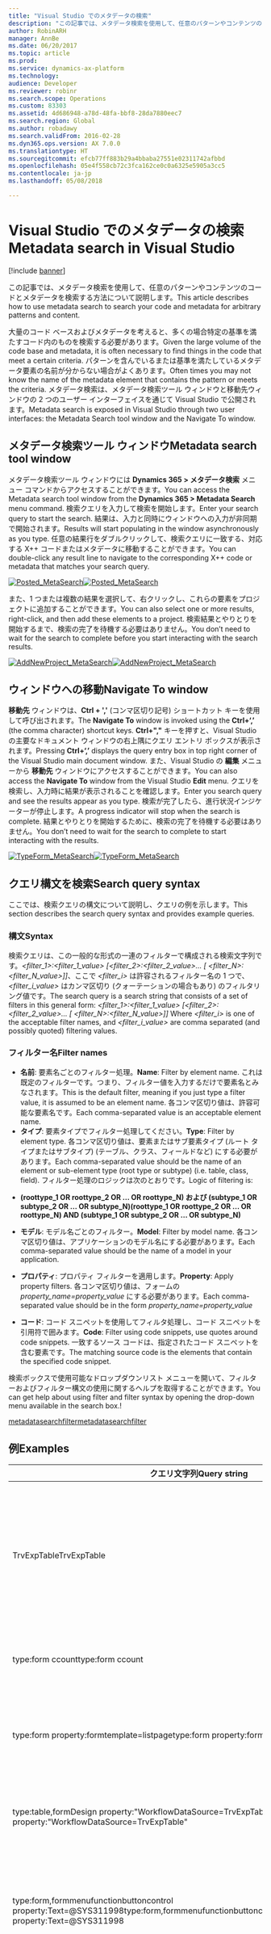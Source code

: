 ```yaml
---
title: "Visual Studio でのメタデータの検索"
description: "この記事では、メタデータ検索を使用して、任意のパターンやコンテンツのコードとメタデータを検索する方法について説明します。"
author: RobinARH
manager: AnnBe
ms.date: 06/20/2017
ms.topic: article
ms.prod: 
ms.service: dynamics-ax-platform
ms.technology: 
audience: Developer
ms.reviewer: robinr
ms.search.scope: Operations
ms.custom: 83303
ms.assetid: 4d686948-a78d-48fa-bbf8-28da7880eec7
ms.search.region: Global
ms.author: robadawy
ms.search.validFrom: 2016-02-28
ms.dyn365.ops.version: AX 7.0.0
ms.translationtype: HT
ms.sourcegitcommit: efcb77ff883b29a4bbaba27551e02311742afbbd
ms.openlocfilehash: 05e4f558cb72c3fca162ce0c0a6325e5905a3cc5
ms.contentlocale: ja-jp
ms.lasthandoff: 05/08/2018

---
```


# <a name="metadata-search-in-visual-studio"></a><span data-ttu-id="9a349-103">Visual Studio でのメタデータの検索</span><span class="sxs-lookup"><span data-stu-id="9a349-103">Metadata search in Visual Studio</span></span>

[!include [banner](../includes/banner.md)]

<span data-ttu-id="9a349-104">この記事では、メタデータ検索を使用して、任意のパターンやコンテンツのコードとメタデータを検索する方法について説明します。</span><span class="sxs-lookup"><span data-stu-id="9a349-104">This article describes how to use metadata search to search your code and metadata for arbitrary patterns and content.</span></span> 

<span data-ttu-id="9a349-105">大量のコード ベースおよびメタデータを考えると、多くの場合特定の基準を満たすコード内のものを検索する必要があります。</span><span class="sxs-lookup"><span data-stu-id="9a349-105">Given the large volume of the code base and metadata, it is often necessary to find things in the code that meet a certain criteria.</span></span> <span data-ttu-id="9a349-106">パターンを含んでいるまたは基準を満たしているメタデータ要素の名前が分からない場合がよくあります。</span><span class="sxs-lookup"><span data-stu-id="9a349-106">Often times you may not know the name of the metadata element that contains the pattern or meets the criteria.</span></span> <span data-ttu-id="9a349-107">メタデータ検索は、メタデータ検索ツール ウィンドウと移動先ウィンドウの 2 つのユーザー インターフェイスを通じて Visual Studio で公開されます。</span><span class="sxs-lookup"><span data-stu-id="9a349-107">Metadata search is exposed in Visual Studio through two user interfaces: the Metadata Search tool window and the Navigate To window.</span></span>

## <a name="metadata-search-tool-window"></a><span data-ttu-id="9a349-108">メタデータ検索ツール ウィンドウ</span><span class="sxs-lookup"><span data-stu-id="9a349-108">Metadata search tool window</span></span>
<span data-ttu-id="9a349-109">メタデータ検索ツール ウィンドウには **Dynamics 365 &gt; メタデータ検索** メニュー コマンドからアクセスすることができます。</span><span class="sxs-lookup"><span data-stu-id="9a349-109">You can access the Metadata search tool window from the **Dynamics 365 &gt; Metadata Search** menu command.</span></span> <span data-ttu-id="9a349-110">検索クエリを入力して検索を開始します。</span><span class="sxs-lookup"><span data-stu-id="9a349-110">Enter your search query to start the search.</span></span> <span data-ttu-id="9a349-111">結果は、入力と同時にウィンドウへの入力が非同期で開始されます。</span><span class="sxs-lookup"><span data-stu-id="9a349-111">Results will start populating in the window asynchronously as you type.</span></span> <span data-ttu-id="9a349-112">任意の結果行をダブルクリックして、検索クエリに一致する、対応する X++ コードまたはメタデータに移動することができます。</span><span class="sxs-lookup"><span data-stu-id="9a349-112">You can double-click any result line to navigate to the corresponding X++ code or metadata that matches your search query.</span></span>   

<span data-ttu-id="9a349-113">[![Posted\_MetaSearch](./media/posted_metasearch.png)](./media/posted_metasearch.png)</span><span class="sxs-lookup"><span data-stu-id="9a349-113">[![Posted\_MetaSearch](./media/posted_metasearch.png)](./media/posted_metasearch.png)</span></span> 

<span data-ttu-id="9a349-114">また、1 つまたは複数の結果を選択して、右クリックし、これらの要素をプロジェクトに追加することができます。</span><span class="sxs-lookup"><span data-stu-id="9a349-114">You can also select one or more results, right-click, and then add these elements to a project.</span></span> <span data-ttu-id="9a349-115">検索結果とやりとりを開始するまで、検索の完了を待機する必要はありません。</span><span class="sxs-lookup"><span data-stu-id="9a349-115">You don’t need to wait for the search to complete before you start interacting with the search results.</span></span> 

<span data-ttu-id="9a349-116">[![AddNewProject\_MetaSearch](./media/addnewproject_metasearch.png)](./media/addnewproject_metasearch.png)</span><span class="sxs-lookup"><span data-stu-id="9a349-116">[![AddNewProject\_MetaSearch](./media/addnewproject_metasearch.png)](./media/addnewproject_metasearch.png)</span></span>

## <a name="navigate-to-window"></a><span data-ttu-id="9a349-117">ウィンドウへの移動</span><span class="sxs-lookup"><span data-stu-id="9a349-117">Navigate To window</span></span>
<span data-ttu-id="9a349-118">**移動先** ウィンドウは、**Ctrl + ','** (コンマ区切り記号) ショートカット キーを使用して呼び出されます。</span><span class="sxs-lookup"><span data-stu-id="9a349-118">The **Navigate To** window is invoked using the **Ctrl+‘,’** (the comma character) shortcut keys.</span></span> <span data-ttu-id="9a349-119">**Ctrl+","** キーを押すと、Visual Studio の主要なドキュメント ウィンドウの右上隅にクエリ エントリ ボックスが表示されます。</span><span class="sxs-lookup"><span data-stu-id="9a349-119">Pressing **Ctrl+‘,’** displays the query entry box in top right corner of the Visual Studio main document window.</span></span> <span data-ttu-id="9a349-120">また、Visual Studio の **編集** メニューから **移動先** ウィンドウにアクセスすることができます。</span><span class="sxs-lookup"><span data-stu-id="9a349-120">You can also access the **Navigate To** window from the Visual Studio **Edit** menu.</span></span> <span data-ttu-id="9a349-121">クエリを検索し、入力時に結果が表示されることを確認します。</span><span class="sxs-lookup"><span data-stu-id="9a349-121">Enter you search query and see the results appear as you type.</span></span> <span data-ttu-id="9a349-122">検索が完了したら、進行状況インジケーターが停止します。</span><span class="sxs-lookup"><span data-stu-id="9a349-122">A progress indicator will stop when the search is complete.</span></span> <span data-ttu-id="9a349-123">結果とやりとりを開始するために、検索の完了を待機する必要はありません。</span><span class="sxs-lookup"><span data-stu-id="9a349-123">You don’t need to wait for the search to complete to start interacting with the results.</span></span> 

<span data-ttu-id="9a349-124">[![TypeForm\_MetaSearch](./media/typeform_metasearch.png)](./media/typeform_metasearch.png)</span><span class="sxs-lookup"><span data-stu-id="9a349-124">[![TypeForm\_MetaSearch](./media/typeform_metasearch.png)](./media/typeform_metasearch.png)</span></span>

## <a name="search-query-syntax"></a><span data-ttu-id="9a349-125">クエリ構文を検索</span><span class="sxs-lookup"><span data-stu-id="9a349-125">Search query syntax</span></span>
<span data-ttu-id="9a349-126">ここでは、検索クエリの構文について説明し、クエリの例を示します。</span><span class="sxs-lookup"><span data-stu-id="9a349-126">This section describes the search query syntax and provides example queries.</span></span>

### <a name="syntax"></a><span data-ttu-id="9a349-127">構文</span><span class="sxs-lookup"><span data-stu-id="9a349-127">Syntax</span></span>

<span data-ttu-id="9a349-128">検索クエリは、この一般的な形式の一連のフィルターで構成される検索文字列です。*&lt;filter\_1&gt;:&lt;filter\_1\_value&gt; \[&lt;filter\_2&gt;:&lt;filter\_2\_value&gt;… \[ &lt;filter\_N&gt;:&lt;filter\_N\_value&gt;\]\]*、ここで *&lt;filter\_i&gt;* は許容されるフィルター名の 1 つで、*&lt;filter\_i\_value&gt;* はカンマ区切り (クォーテーションの場合もあり) のフィルタリング値です。</span><span class="sxs-lookup"><span data-stu-id="9a349-128">The search query is a search string that consists of a set of filters in this general form: *&lt;filter\_1&gt;:&lt;filter\_1\_value&gt; \[&lt;filter\_2&gt;:&lt;filter\_2\_value&gt;… \[ &lt;filter\_N&gt;:&lt;filter\_N\_value&gt;\]\]* Where *&lt;filter\_i&gt;* is one of the acceptable filter names, and *&lt;filter\_i\_value&gt;* are comma separated (and possibly quoted) filtering values.</span></span>

### <a name="filter-names"></a><span data-ttu-id="9a349-129">フィルター名</span><span class="sxs-lookup"><span data-stu-id="9a349-129">Filter names</span></span>

-   <span data-ttu-id="9a349-130">**名前**: 要素名ごとのフィルター処理。</span><span class="sxs-lookup"><span data-stu-id="9a349-130">**Name**: Filter by element name.</span></span> <span data-ttu-id="9a349-131">これは既定のフィルターです。つまり、フィルター値を入力するだけで要素名とみなされます。</span><span class="sxs-lookup"><span data-stu-id="9a349-131">This is the default filter, meaning if you just type a filter value, it is assumed to be an element name.</span></span> <span data-ttu-id="9a349-132">各コンマ区切り値は、許容可能な要素名です。</span><span class="sxs-lookup"><span data-stu-id="9a349-132">Each comma-separated value is an acceptable element name.</span></span>
-   <span data-ttu-id="9a349-133">**タイプ**: 要素タイプでフィルター処理してください。</span><span class="sxs-lookup"><span data-stu-id="9a349-133">**Type**: Filter by element type.</span></span> <span data-ttu-id="9a349-134">各コンマ区切り値は、要素またはサブ要素タイプ (ルート タイプまたはサブタイプ) (テーブル、クラス、フィールドなど) にする必要があります。</span><span class="sxs-lookup"><span data-stu-id="9a349-134">Each comma-separated value should be the name of an element or sub-element type (root type or subtype) (i.e. table, class, field).</span></span> <span data-ttu-id="9a349-135">フィルター処理のロジックは次のとおりです。</span><span class="sxs-lookup"><span data-stu-id="9a349-135">Logic of filtering is:</span></span>

<!-- -->

-   <span data-ttu-id="9a349-136">**(roottype\_1 OR roottype\_2 OR … OR roottype\_N) および (subtype\_1 OR subtype\_2 OR … OR subtype\_N)**</span><span class="sxs-lookup"><span data-stu-id="9a349-136">**(roottype\_1 OR roottype\_2 OR … OR roottype\_N) AND (subtype\_1 OR subtype\_2 OR … OR subtype\_N)**</span></span>



-   <span data-ttu-id="9a349-137">**モデル**: モデル名ごとのフィルター。</span><span class="sxs-lookup"><span data-stu-id="9a349-137">**Model**: Filter by model name.</span></span> <span data-ttu-id="9a349-138">各コンマ区切り値は、アプリケーションのモデル名にする必要があります。</span><span class="sxs-lookup"><span data-stu-id="9a349-138">Each comma-separated value should be the name of a model in your application.</span></span>
-   <span data-ttu-id="9a349-139">**プロパティ**: プロパティ フィルターを適用します。</span><span class="sxs-lookup"><span data-stu-id="9a349-139">**Property**: Apply property filters.</span></span> <span data-ttu-id="9a349-140">各コンマ区切り値は、フォームの *property\_name=property\_value* にする必要があります。</span><span class="sxs-lookup"><span data-stu-id="9a349-140">Each comma-separated value should be in the form *property\_name=property\_value*</span></span>
-   <span data-ttu-id="9a349-141">**コード**: コード スニペットを使用してフィルタ処理し、コード スニペットを引用符で囲みます。</span><span class="sxs-lookup"><span data-stu-id="9a349-141">**Code**: Filter using code snippets, use quotes around code snippets.</span></span> <span data-ttu-id="9a349-142">一致するソース コードは、指定されたコード スニペットを含む要素です。</span><span class="sxs-lookup"><span data-stu-id="9a349-142">The matching source code is the elements that contain the specified code snippet.</span></span>

<span data-ttu-id="9a349-143">検索ボックスで使用可能なドロップダウンリスト メニューを開いて、フィルターおよびフィルター構文の使用に関するヘルプを取得することができます。</span><span class="sxs-lookup"><span data-stu-id="9a349-143">You can get help about using filter and filter syntax by opening the drop-down menu available in the search box.!</span></span>

[<span data-ttu-id="9a349-144">metadatasearchfilter</span><span class="sxs-lookup"><span data-stu-id="9a349-144">metadatasearchfilter</span></span>](./media/metadatasearchfilter.jpg)

## <a name="examples"></a><span data-ttu-id="9a349-145">例</span><span class="sxs-lookup"><span data-stu-id="9a349-145">Examples</span></span>

|                               <span data-ttu-id="9a349-146"><strong>クエリ文字列</strong></span><span class="sxs-lookup"><span data-stu-id="9a349-146"><strong>Query string</strong></span></span>                               |                                                        <span data-ttu-id="9a349-147"><strong>目的</strong></span><span class="sxs-lookup"><span data-stu-id="9a349-147"><strong>What it does</strong></span></span>                                                         |
|-------------------------------------------------------------------------------------------|----------------------------------------------------------------------------------------------------------------------------------------------|
|                                        <span data-ttu-id="9a349-148">TrvExpTable</span><span class="sxs-lookup"><span data-stu-id="9a349-148">TrvExpTable</span></span>                                        | <span data-ttu-id="9a349-149">トークンが単独である場合は、それは名前と見なされます。</span><span class="sxs-lookup"><span data-stu-id="9a349-149">If the token is by itself, it is assumed to be the name.</span></span> <span data-ttu-id="9a349-150">したがって、名前に 'TrvExpTable' を持つアプリケーションのすべてのものが検出されます。</span><span class="sxs-lookup"><span data-stu-id="9a349-150">So this will find everything in the application that has ‘TrvExpTable’ in the name.</span></span> |
|                                     <span data-ttu-id="9a349-151">type:form ccount</span><span class="sxs-lookup"><span data-stu-id="9a349-151">type:form ccount</span></span>                                      |                                              <span data-ttu-id="9a349-152">その名前の「アカウント」を持つすべてのフォームを検索します。</span><span class="sxs-lookup"><span data-stu-id="9a349-152">Finds all forms that have ‘ccount’ in their names.</span></span>                                              |
|                         <span data-ttu-id="9a349-153">type:form property:formtemplate=listpage</span><span class="sxs-lookup"><span data-stu-id="9a349-153">type:form property:formtemplate=listpage</span></span>                          |                                <span data-ttu-id="9a349-154">「ListPage」に等しい「FormTemplate」のプロパティを含む、すべてのフォームを検索します。</span><span class="sxs-lookup"><span data-stu-id="9a349-154">Finds all forms that contain the property ‘FormTemplate’ equal to ‘ListPage’.</span></span>                                 |
|              <span data-ttu-id="9a349-155">type:table,formDesign property:"WorkflowDataSource=TrvExpTable"</span><span class="sxs-lookup"><span data-stu-id="9a349-155">type:table,formDesign property:"WorkflowDataSource=TrvExpTable"</span></span>              |                                         <span data-ttu-id="9a349-156">テーブルの下で formDesign ノードを検索しますが、何も見つかりません。</span><span class="sxs-lookup"><span data-stu-id="9a349-156">Finds formDesign nodes under tables, nothing would be found.</span></span>                                         |
|             <span data-ttu-id="9a349-157">type:form,formmenufunctionbuttoncontrol property:Text=@SYS311998</span><span class="sxs-lookup"><span data-stu-id="9a349-157">type:form,formmenufunctionbuttoncontrol property:Text=@SYS311998</span></span>              |                       <span data-ttu-id="9a349-158">(ラベル) 「@SYS311998」に等しいテキスト プロパティを含むすべてのメニュー機能ボタン コントロールを検索します。</span><span class="sxs-lookup"><span data-stu-id="9a349-158">Finds all menu function button controls with the Text property equal to (a label) ‘@SYS311998’.</span></span>                        |
|                               <span data-ttu-id="9a349-159">type:table,method name:insert</span><span class="sxs-lookup"><span data-stu-id="9a349-159">type:table,method name:insert</span></span>                               |                                      <span data-ttu-id="9a349-160">メソッドの名前に「挿入」を含むメソッドで、テーブルを検索します。</span><span class="sxs-lookup"><span data-stu-id="9a349-160">Finds tables with a method containing ‘insert’ in the method name.</span></span>                                      |
|                             <span data-ttu-id="9a349-161">type:table,tableindex name:Export</span><span class="sxs-lookup"><span data-stu-id="9a349-161">type:table,tableindex name:Export</span></span>                             |                                        <span data-ttu-id="9a349-162">「エクスポート」の単語を含むインデックス名で、テーブルを検索します。</span><span class="sxs-lookup"><span data-stu-id="9a349-162">Finds tables with an index name containing the word ‘Export.’</span></span>                                         |
|                           <span data-ttu-id="9a349-163">type:table,tableindexfield name:xpNum</span><span class="sxs-lookup"><span data-stu-id="9a349-163">type:table,tableindexfield name:xpNum</span></span>                           |                                          <span data-ttu-id="9a349-164">インデックス フィールド名の「xpNum」で、テーブル インデックスを検索します。</span><span class="sxs-lookup"><span data-stu-id="9a349-164">Finds table indexes with ‘xpNum’ in the index field name.</span></span>                                           |
|                           <span data-ttu-id="9a349-165">type:table,tablefieldgroup name:EPNew</span><span class="sxs-lookup"><span data-stu-id="9a349-165">type:table,tablefieldgroup name:EPNew</span></span>                           |                                       <span data-ttu-id="9a349-166">その名前内で「EPNew」を含む FieldGroups (テーブル内) を検索します。</span><span class="sxs-lookup"><span data-stu-id="9a349-166">Finds FieldGroups (in tables) containing ‘EPNew’ in their names.</span></span>                                       |
|             <span data-ttu-id="9a349-167">type:form,formgridcontrol property:allowedit=no,heightmode=column</span><span class="sxs-lookup"><span data-stu-id="9a349-167">type:form,formgridcontrol property:allowedit=no,heightmode=column</span></span>             |                     <span data-ttu-id="9a349-168">「いいえ」に等しい allowedit のプロパティおよび「列」に等しい heightmode を持つ、グリッド コントロールのフォームを検索します。</span><span class="sxs-lookup"><span data-stu-id="9a349-168">Finds form grid controls, with properties allowedit equal to ‘no’ and heightmode equal to ‘column’.</span></span>                      |
| <span data-ttu-id="9a349-169">type:form,formtabcontrol property:arrangeMethod=Vertical,ViewEditMode=view,WidthMode=Auto</span><span class="sxs-lookup"><span data-stu-id="9a349-169">type:form,formtabcontrol property:arrangeMethod=Vertical,ViewEditMode=view,WidthMode=Auto</span></span> |  <span data-ttu-id="9a349-170">「垂直」に等しい arrangeMethod、「ビュー」に等しい ViewEditMode および「自動」に等しい WidthMode のプロパティを持つ、タブ コントロールのフォームを検索します。</span><span class="sxs-lookup"><span data-stu-id="9a349-170">Finds form tab controls, with properties arrangeMethod equal to ’Vertical’ and ViewEditMode equal to ‘view’ and WidthMode equal to ‘Auto.'</span></span>  |
|              <span data-ttu-id="9a349-171">type:form,formDesign property:"WorkflowDataSource=TrvExpTable"</span><span class="sxs-lookup"><span data-stu-id="9a349-171">type:form,formDesign property:"WorkflowDataSource=TrvExpTable"</span></span>               |                <span data-ttu-id="9a349-172">「TrvExpTable」の値に設定する FormDesign ノードで「WorkflowDataSource」プロパティを持つ、すべてのフォームを検索します。</span><span class="sxs-lookup"><span data-stu-id="9a349-172">Finds all forms with the 'WorkflowDataSource" property in the FormDesign node set to the value "TrvExpTable."</span></span>                 |
|         <span data-ttu-id="9a349-173">model:”Application Suite” type:formdesign property:style=simplelistdetail</span><span class="sxs-lookup"><span data-stu-id="9a349-173">model:”Application Suite” type:formdesign property:style=simplelistdetail</span></span>         |            <span data-ttu-id="9a349-174">FormDesign ノードで simpleListDetail に設定するスタイル プロパティを持つ、アプリケーション スイート モデル内のすべてのフォームを検索します。</span><span class="sxs-lookup"><span data-stu-id="9a349-174">Find all forms in Application Suite model that has the style property set to simpleListDetail in the FormDesign node.</span></span>             |
|                                    <span data-ttu-id="9a349-175">code:”return null”</span><span class="sxs-lookup"><span data-stu-id="9a349-175">code:”return null”</span></span>                                     |                                       <span data-ttu-id="9a349-176">「Null を返す」を含むソース コード内で、すべての場所を検索します。</span><span class="sxs-lookup"><span data-stu-id="9a349-176">Finds all places in the source code that contains “return null”.</span></span>                                       |
|                              <span data-ttu-id="9a349-177">code:"element.lock()" type:form</span><span class="sxs-lookup"><span data-stu-id="9a349-177">code:"element.lock()" type:form</span></span>                              |                             <span data-ttu-id="9a349-178">スニペット 「element.lock()」を含むソース コードのフォームで、すべての場所を検索します。</span><span class="sxs-lookup"><span data-stu-id="9a349-178">Finds all places in the forms source code that contain the snippet ‘element.lock()’.</span></span>                             |
|                               <span data-ttu-id="9a349-179">code:"insert" type:table,form</span><span class="sxs-lookup"><span data-stu-id="9a349-179">code:"insert" type:table,form</span></span>                               |                             <span data-ttu-id="9a349-180">「挿入」を含むフォームまたはテーブルのいずれかのソース コード内で、すべての場所を検索します。</span><span class="sxs-lookup"><span data-stu-id="9a349-180">Finds all places in the source code of either forms or tables that contain ‘insert’.</span></span>                             |
|                          <span data-ttu-id="9a349-181">code:"public display" type:form,method</span><span class="sxs-lookup"><span data-stu-id="9a349-181">code:"public display" type:form,method</span></span>                           |                                        <span data-ttu-id="9a349-182">「公開表示」のコードを含む、すべてのフォーム メソッドを検索します。</span><span class="sxs-lookup"><span data-stu-id="9a349-182">Finds all form methods that contain the code ‘public display’.</span></span>                                        |
|                           <span data-ttu-id="9a349-183">type:formbuttoncontrol property:text=</span><span class="sxs-lookup"><span data-stu-id="9a349-183">type:formbuttoncontrol property:text=</span></span>                           |                               <span data-ttu-id="9a349-184"><strong>空</strong>テキスト プロパティを持つ、すべてのフォームのボタン コントロールを検索します。</span><span class="sxs-lookup"><span data-stu-id="9a349-184">Finds all form Button Controls that have <strong>empty</strong> text properties.</span></span>                               |


